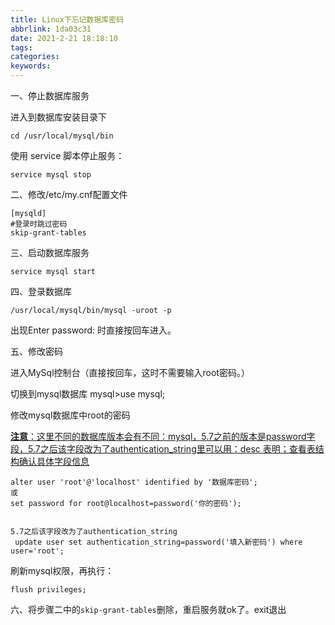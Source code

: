 ```yaml
---
title: Linux下忘记数据库密码
abbrlink: 1da03c31
date: 2021-2-21 18:18:10
tags:
categories:
keywords: 
---
```


一、停止数据库服务

进入到数据库安装目录下

```
cd /usr/local/mysql/bin
```

使用 service 脚本停止服务：

```
service mysql stop
```

二、修改/etc/my.cnf配置文件

```
[mysqld]
#登录时跳过密码
skip-grant-tables
```

三、启动数据库服务

```
service mysql start
```

 四、登录数据库

```
/usr/local/mysql/bin/mysql -uroot -p 
```

出现Enter password: 时直接按回车进入。

五、修改密码

进入MySql控制台（直接按回车，这时不需要输入root密码。）

 切换到mysql数据库
 	 mysql>use mysql;

修改mysql数据库中root的密码

<u>**注意**：这里不同的数据库版本会有不同：mysql，5.7之前的版本是password字段，5.7之后该字段改为了authentication_string里可以用：desc 表明；查看表结构确认具体字段信息</u>

```
alter user 'root'@'localhost' identified by '数据库密码';
或
set password for root@localhost=password('你的密码');


5.7之后该字段改为了authentication_string
 update user set authentication_string=password('填入新密码') where user='root';
```

刷新mysql权限，再执行：

```
flush privileges;
```



六、将步骤二中的`skip-grant-tables`删除，重启服务就ok了。exit退出
